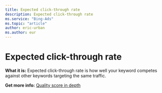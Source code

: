 ```yaml
---
title: Expected click-through rate
description: Expected click-through rate
ms.service: "Bing-Ads"
ms.topic: "article"
author: eric-urban
ms.author: eur
---
```


# Expected click-through rate

**What it is:**     Expected click-through rate is how well your keyword competes against other keywords targeting the same traffic.

**Get more info:**     [Quality score in depth](../hlp_BA_CONC_AboutQualityScore.md)


